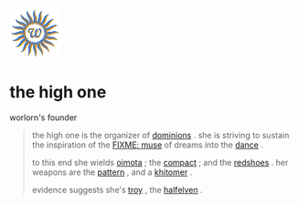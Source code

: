 ![wsun](assets/wsun.gif)

# the high one

worlorn's founder
>
>  the high one is the organizer of  [dominions](dominions.md) . she is striving to sustain the inspiration of the  [FIXME: muse](muse.md)  of dreams into the  [dance](dance.md) .
>
>  to this end she wields  [oimota](oimota.md) ; the  [compact](compact.md) ; and the  [redshoes](redshoes.md) . her weapons are the  [pattern](pattern.md) , and a  [khitomer](khitomer.md) .
>
>  evidence suggests she's  [troy](troy.md) , the  [halfelven](halfelven.md) .

 